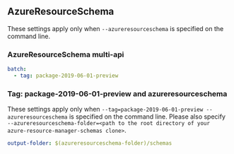 ## AzureResourceSchema

These settings apply only when `--azureresourceschema` is specified on the command line.

### AzureResourceSchema multi-api

``` yaml $(azureresourceschema) && $(multiapi)
batch:
  - tag: package-2019-06-01-preview
```

### Tag: package-2019-06-01-preview and azureresourceschema

These settings apply only when `--tag=package-2019-06-01-preview --azureresourceschema` is specified on the command line.
Please also specify `--azureresourceschema-folder=<path to the root directory of your azure-resource-manager-schemas clone>`.

``` yaml $(tag) == 'package-2019-06-01-preview' && $(azureresourceschema)
output-folder: $(azureresourceschema-folder)/schemas
```

